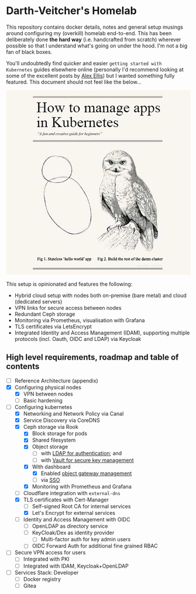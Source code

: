 # Darth-Veitcher's Homelab 
This repository contains docker details, notes and general setup musings around configuring my (overkill) homelab end-to-end. This has been deliberately done **the hard way** (i.e. handcrafted from scratch) wherever possible so that I understand what's going on under the hood. I'm not a big fan of black boxes.

You'll undoubtedly find quicker and easier `getting started with Kubernetes` guides elsewhere online (personally I'd recommend looking at some of the excellent posts by [Alex Ellis](https://blog.alexellis.io/raspberry-pi-homelab-with-k3sup/)) but I wanted something fully featured. This document should not feel like the below...

![owl](owl.png)

This setup is opinionated and features the following:

* Hybrid cloud setup with nodes both on-premise (bare metal) and cloud (dedicated servers)
* VPN links for secure access between nodes
* Redundant Ceph storage
* Monitoring via Prometheus, visualisation with Grafana
* TLS certificates via LetsEncrypt
* Integrated Identity and Access Management (IDAM), supporting multiple protocols (incl. Oauth, OIDC and LDAP) via Keycloak

## High level requirements, roadmap and table of contents
* [ ] Reference Architecture (appendix)
* [x] Configuring physical nodes
    * [x] VPN between nodes
    * [ ] Basic hardening
* [ ] Configuring kubernetes
    * [x] Networking and Network Policy via Canal
    * [x] Service Discovery via CoreDNS
    * [x] Ceph storage via Rook
        * [x] Block storage for pods
        * [x] Shared filesystem
        * [x] Object storage
            * [ ] with [LDAP for authentication](https://docs.ceph.com/docs/master/radosgw/ldap-auth/); and
            * [ ] with [Vault for secure key management](https://docs.ceph.com/docs/master/radosgw/vault/)
        * [x] With dashboard
            * [x] Enabled [object gateway management](https://docs.ceph.com/docs/master/mgr/dashboard/#enabling-the-object-gateway-management-frontend)
            * [ ] via [SSO](https://docs.ceph.com/docs/master/mgr/dashboard/#enabling-single-sign-on-sso)
        * [x] Monitoring with Prometheus and Grafana
    * [ ] Cloudflare integration with `external-dns`
    * [x] TLS certificates with Cert-Manager
        * [ ] Self-signed Root CA for internal services
        * [x] Let's Encrypt for external services
    * [ ] Identity and Access Management with OIDC
        * [ ] OpenLDAP as directory service
        * [ ] KeyCloak/Dex as identity provider
            * [ ] Multi-factor auth for key admin users
        * [ ] OIDC Forward Auth for additional fine grained RBAC
* [ ] Secure VPN access for users
    * [ ] Integrated with PKI
    * [ ] Integrated with IDAM, Keycloak+OpenLDAP

* [ ] Services Stack: Developer
    * [ ] Docker registry
    * [ ] Gitea